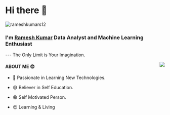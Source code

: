  # Hi there 👋
 <p align="left"> <img src="https://komarev.com/ghpvc/?username=rameshkumars12" alt="rameshkumars12" /> </p>

 
 ### I'm [Ramesh Kumar](https://github.com/rameshkumars12/) Data Analyst and Machine Learning Enthusiast
 
<p>    --- The Only Limit is Your Imagination. </p>
 
 
 <img align="right" src="https://github-readme-stats.vercel.app/api?username=rameshkumars12&show_icons=true&hide_border=true">




#### ABOUT ME :sunglasses:

  - :rocket: Passionate in Learning New Technologies.
  
  - :sweat_smile: Believer in Self Education.
  
  - :grin: Self Motivated Person.

  - :wink: Learning & Living

